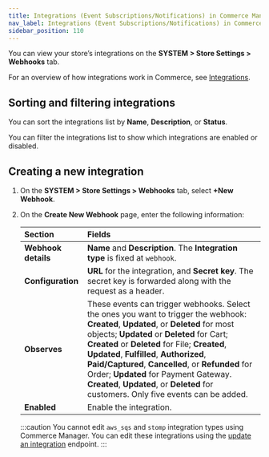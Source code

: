 ```yaml
---
title: Integrations (Event Subscriptions/Notifications) in Commerce Manager
nav_label: Integrations (Event Subscriptions/Notifications) in Commerce Manager
sidebar_position: 110
---
```


You can view your store’s integrations on the **SYSTEM > Store Settings > Webhooks** tab.

For an overview of how integrations work in Commerce, see [Integrations](/docs/commerce-cloud/integrations/integrations).

## Sorting and filtering integrations

You can sort the integrations list by **Name**, **Description**, or **Status**.

You can filter the integrations list to show which integrations are enabled or disabled.

## Creating a new integration

1. On the **SYSTEM > Store Settings > Webhooks** tab, select **+New Webhook**.
1. On the **Create New Webhook** page, enter the following information:

     | Section | Fields |
     | :------------- | :------------- |
     | **Webhook details** | **Name** and **Description**. The **Integration type** is fixed at `webhook`.|
     | **Configuration** | **URL** for the integration, and **Secret key**. The secret key is forwarded along with the request as a header. |
     | **Observes** | These events can trigger webhooks. Select the ones you want to trigger the webhook: **Created**, **Updated**, or **Deleted** for most objects; **Updated** or **Deleted** for Cart; **Created** or **Deleted** for File; **Created**, **Updated**, **Fulfilled**, **Authorized**, **Paid/Captured**, **Cancelled**, or **Refunded** for Order; **Updated** for Payment Gateway. **Created**, **Updated**, or **Deleted** for customers. Only five events can be added. |
     | **Enabled** | Enable the integration.|

    :::caution
    You cannot edit `aws_sqs` and `stomp` integration types using Commerce Manager. You can edit these integrations using the [update an integration](/docs/commerce-cloud/integrations/integrations-api/update-an-integration) endpoint.
    :::
